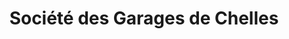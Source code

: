 ---
title: "Société des Garages de Chelles"
url: /chelles/societe-des-garages-de-chelles/
shop: réparation de voitures
---